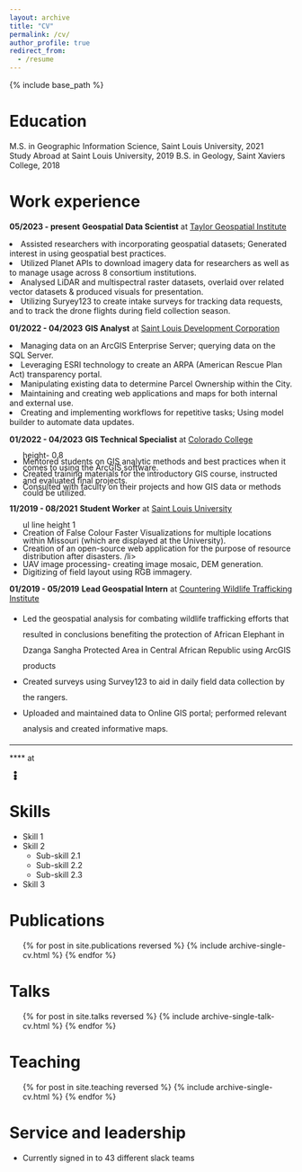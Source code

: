 ```yaml
---
layout: archive
title: "CV"
permalink: /cv/
author_profile: true
redirect_from:
  - /resume
---
```


{% include base_path %}

Education
======
M.S. in Geographic Information Science, Saint Louis University, 2021 
&nbsp; &nbsp; &nbsp; Study Abroad at Saint Louis University, 2019 
B.S. in Geology, Saint Xaviers College, 2018

Work experience
======
**05/2023 - present**
**Geospatial Data Scientist** at [Taylor Geospatial Institute](https://taylorgeospatial.org/)
<li>Assisted researchers with incorporating geospatial datasets; Generated interest in using geospatial best practices. </li>
<li>Utilized Planet APIs to download imagery data for researchers as well as to manage usage across 8 consortium institutions. </li>
<li>Analysed LiDAR and multispectral raster datasets, overlaid over related vector datasets & produced visuals for presentation. </li>
<li>Utilizing Suryey123 to create intake surveys for tracking data requests, and to track the drone flights during field collection season. </li>

**01/2022 - 04/2023**
**GIS Analyst** at [Saint Louis Development Corporation](https://www.developstlouis.org/)
<li>Managing data on an ArcGIS Enterprise Server; querying data on the SQL Server. </li>
<li>Leveraging ESRI technology to create an ARPA (American Rescue Plan Act) transparency portal. </li>
<li>Manipulating existing data to determine Parcel Ownership within the City. </li>
<li>Maintaining and creating web applications and maps for both internal and external use.</li>
<li>Creating and implementing workflows for repetitive tasks; Using model builder to automate data updates.</li>

**01/2022 - 04/2023**
**GIS Technical Specialist** at [Colorado College](https://www.coloradocollege.edu/)
<ul style="line-height:0.8;">
  height- 0.8
<li>Mentored students on GIS analytic methods and best practices when it comes to using the ArcGIS software. </li>
<li>Created training materials for the introductory GIS course, instructed and evaluated final projects.  </li>
<li>Consulted with faculty on their projects and how GIS data or methods could be utilized. </li>
</ul>

**11/2019 - 08/2021**
**Student Worker** at [Saint Louis University](https://www.slu.edu/index.php)

<ul style="line-height:1;">
  ul line height 1
<li>Creation of False Colour Faster Visualizations for multiple locations within Missouri (which are displayed at the University).</li>
<li>Creation of an open-source web application for the purpose of resource distribution after disasters. /li>
<li>UAV image processing- creating image mosaic, DEM generation.</li>
<li>Digitizing of field layout using RGB immagery. </li>

</ul>

**01/2019 - 05/2019**
**Lead Geospatial Intern** at [Countering Wildlife Trafficking Institute](https://www.cwtinstitute.org/)

<ul style="line-height:2;">
<li>Led the geospatial analysis for combating wildlife trafficking efforts that resulted in conclusions benefiting the protection of African Elephant in Dzanga Sangha Protected Area in Central African Republic using ArcGIS products</li>
<li>Created surveys using Survey123 to aid in daily field data collection by the rangers. </li>
<li>Uploaded and maintained data to Online GIS portal; performed relevant analysis and created informative maps. </li>
</ul>

****
**** at []()

<ul style="line-height:0.4;">
<li></li>
<li></li>
<li></li>

</ul>

Skills
======
* Skill 1
* Skill 2
  * Sub-skill 2.1
  * Sub-skill 2.2
  * Sub-skill 2.3
* Skill 3

Publications
======
  <ul>{% for post in site.publications reversed %}
    {% include archive-single-cv.html %}
  {% endfor %}</ul>
  
Talks
======
  <ul>{% for post in site.talks reversed %}
    {% include archive-single-talk-cv.html  %}
  {% endfor %}</ul>
  
Teaching
======
  <ul>{% for post in site.teaching reversed %}
    {% include archive-single-cv.html %}
  {% endfor %}</ul>
  
Service and leadership
======
* Currently signed in to 43 different slack teams
